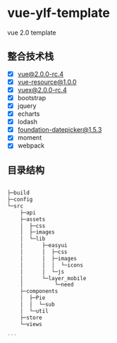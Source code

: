 # vue-ylf-template

vue 2.0 template

## 整合技术栈

- [x] vue@2.0.0-rc.4
- [x] vue-resource@1.0.0
- [x] vuex@2.0.0-rc.4
- [x] bootstrap
- [x] jquery
- [x] echarts
- [x] lodash
- [x] foundation-datepicker@1.5.3
- [x] moment
- [x] webpack

## 目录结构

````javascript

├─build
├─config
└─src
    ├─api
    ├─assets
    │  ├─css
    │  ├─images
    │  └─lib
    │      ├─easyui
    │      │  ├─css
    │      │  ├─images
    │      │  │  └─icons
    │      │  └─js
    │      └─layer_mobile
    │          └─need
    ├─components
    │  ├─Pie
    │  │  └─sub
    │  └─util
    ├─store
    └─views

```
